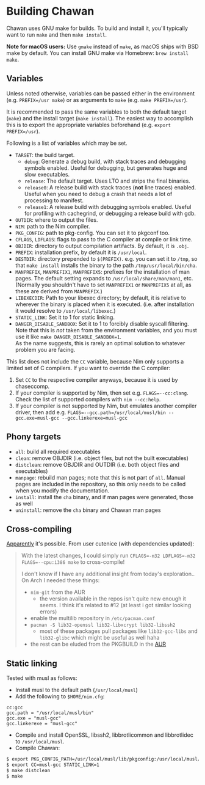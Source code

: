 # Building Chawan

Chawan uses GNU make for builds.  To build and install it, you'll
typically want to run `make` and then `make install`.

**Note for macOS users:** Use `gmake` instead of `make`, as macOS ships
with BSD make by default. You can install GNU make via Homebrew:
`brew install make`.

## Variables

Unless noted otherwise, variables can be passed either in the
environment (e.g. `PREFIX=/usr make`) or as arguments to `make`
(e.g. `make PREFIX=/usr`).

It is recommended to pass the same variables to both the default target
(`make`) and the install target (`make install`).  The easiest way
to accomplish this is to export the appropriate variables beforehand
(e.g. `export PREFIX=/usr`).

Following is a list of variables which may be set.

* `TARGET`: the build target.
	- `debug`: Generate a debug build, with stack traces and
	  debugging symbols enabled.  Useful for debugging, but
	  generates huge and slow executables.
	- `release`: The default target.  Uses LTO and strips the final
	  binaries.
	- `release0`: A release build with stack traces (**not** line
	  traces) enabled.  Useful when you need to debug a crash that
	  needs a lot of processing to manifest.
	- `release1`: A release build with debugging symbols enabled.
	  Useful for profiling with cachegrind, or debugging a release
	  build with gdb.
* `OUTDIR`: where to output the files.
* `NIM`: path to the Nim compiler.
* `PKG_CONFIG`: path to pkg-config.  You can set it to pkgconf too.
* `CFLAGS`, `LDFLAGS`: flags to pass to the C compiler at compile or
  link time.
* `OBJDIR`: directory to output compilation artifacts.  By default,
  it is `.obj`.
* `PREFIX`: installation prefix, by default it is `/usr/local`.
* `DESTDIR`: directory prepended to `$(PREFIX)`.  e.g. you can set it to
  `/tmp`, so that `make install` installs the binary to the path
  `/tmp/usr/local/bin/cha`.
* `MANPREFIX`, `MANPREFIX1`, `MANPREFIX5`: prefixes for the installation
  of man pages. The default setting expands to
  `/usr/local/share/man/man1`, etc.  (Normally you shouldn't have to
  set `MANPREFIX1` or `MANPREFIX5` at all, as these are derived from
  `MANPREFIX`.)
* `LIBEXECDIR`: Path to your libexec directory; by default, it is
  relative to wherever the binary is placed when it is executed.  (i.e.
  after installation it would resolve to `/usr/local/libexec`.)
* `STATIC_LINK`: Set it to 1 for static linking.
* `DANGER_DISABLE_SANDBOX`: Set it to 1 to forcibly disable syscall
  filtering.  Note that this is *not* taken from the environment
  variables, and you must use it like `make DANGER_DISABLE_SANDBOX=1`.  
  As the name suggests, this is rarely an optimal solution to whatever
  problem you are facing.

This list does not include the `CC` variable, because Nim only supports
a limited set of C compilers. If you want to override the C compiler:

1. Set `CC` to the respective compiler anyways, because it is used by
   chaseccomp.
2. If your compiler is supported by Nim, then set e.g. `FLAGS=--cc:clang`.
   Check the list of supported compilers with `nim --cc:help`.
3. If your compiler is not supported by Nim, but emulates another
   compiler driver, then add e.g.
   `FLAGS=--gcc.path=/usr/local/musl/bin --gcc.exe=musl-gcc --gcc.linkerexe=musl-gcc`

## Phony targets

* `all`: build all required executables
* `clean`: remove OBJDIR (i.e. object files, but not the built executables)
* `distclean`: remove OBJDIR and OUTDIR (i.e. both object files and executables)
* `manpage`: rebuild man pages; note that this is not part of `all`.
  Manual pages are included in the repository, so this only needs to be called
  when you modify the documentation.
* `install`: install the `cha` binary, and if man pages were generated,
  those as well
* `uninstall`: remove the `cha` binary and Chawan man pages

## Cross-compiling

[Apparently](https://todo.sr.ht/~bptato/chawan/37) it's possible.
From user cutenice (with dependencies updated):

> With the latest changes, I could simply run
> `CFLAGS=-m32 LDFLAGS=-m32 FLAGS=--cpu:i386 make` to cross-compile!
>
> I don't know if I have any additional insight from today's
> exploration.. On Arch I needed these things:
>
> - `nim-git` from the AUR
>   - the version available in the repos isn't quite new enough it
>     seems. I think it's related to #12 (at least i got similar looking
>     errors)
> - enable the multilib repository in `/etc/pacman.conf`
> - `pacman -S lib32-openssl lib32-libxcrypt lib32-libssh2`
>   - most of these packages pull packages like `lib32-gcc-libs` and
>     `lib32-glibc` which might be useful as well haha
> - the rest can be eluded from the PKGBUILD in the
>   [AUR](https://aur.archlinux.org/packages/chawan-git)

## Static linking

Tested with musl as follows:

* Install musl to the default path (`/usr/local/musl`)
* Add the following to `$HOME/nim.cfg`:

```
cc:gcc
gcc.path = "/usr/local/musl/bin"
gcc.exe = "musl-gcc"
gcc.linkerexe = "musl-gcc"
```

* Compile and install OpenSSL, libssh2, libbrotlicommon and libbrotlidec
  to `/usr/local/musl`.
* Compile Chawan:

```sh
$ export PKG_CONFIG_PATH=/usr/local/musl/lib/pkgconfig:/usr/local/musl/lib64/pkgconfig
$ export CC=musl-gcc STATIC_LINK=1
$ make distclean
$ make
```

